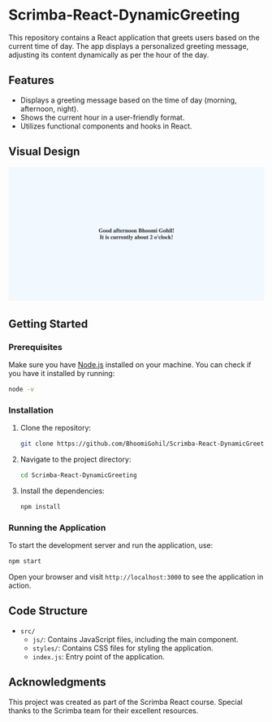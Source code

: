 # Scrimba-React-DynamicGreeting

This repository contains a React application that greets users based on the current time of day. The app displays a personalized greeting message, adjusting its content dynamically as per the hour of the day.

## Features

- Displays a greeting message based on the time of day (morning, afternoon, night).
- Shows the current hour in a user-friendly format.
- Utilizes functional components and hooks in React.

## Visual Design

![Index](Index.png)

## Getting Started

### Prerequisites

Make sure you have [Node.js](https://nodejs.org/) installed on your machine. You can check if you have it installed by running:

```bash
node -v
```

### Installation

1. Clone the repository:
   ```bash
   git clone https://github.com/BhoomiGohil/Scrimba-React-DynamicGreeting.git
   ```
2. Navigate to the project directory:
   ```bash
   cd Scrimba-React-DynamicGreeting
   ```
3. Install the dependencies:
   ```bash
   npm install
   ```

### Running the Application

To start the development server and run the application, use:

```bash
npm start
```

Open your browser and visit `http://localhost:3000` to see the application in action.

## Code Structure

- `src/`
  - `js/`: Contains JavaScript files, including the main component.
  - `styles/`: Contains CSS files for styling the application.
  - `index.js`: Entry point of the application.

## Acknowledgments

This project was created as part of the Scrimba React course. Special thanks to the Scrimba team for their excellent resources.
